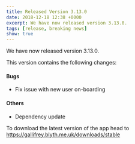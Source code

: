 ```yaml
---
title: Released Version 3.13.0
date: 2018-12-18 12:38 +0000
excerpt: We have now released version 3.13.0.
tags: [release, breaking news]
show: true
---
```


We have now released version 3.13.0.

This version contains the following changes:

#### Bugs

* Fix issue with new user on-boarding

#### Others

* Dependency update


To download the latest version of the app head to <https://gallifrey.blyth.me.uk/downloads/stable>
